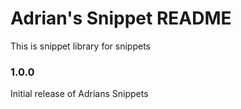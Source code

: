 # Adrian's Snippet README

This is snippet library for snippets

### 1.0.0

Initial release of Adrians Snippets
